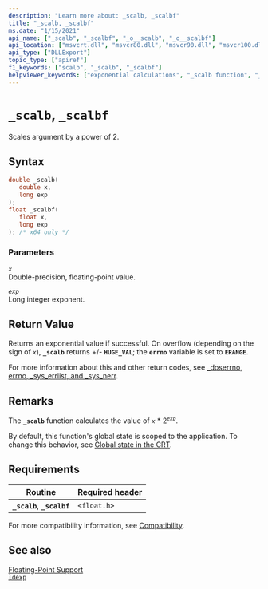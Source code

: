 ```yaml
---
description: "Learn more about: _scalb, _scalbf"
title: "_scalb, _scalbf"
ms.date: "1/15/2021"
api_name: ["_scalb", "_scalbf", "_o__scalb", "_o__scalbf"]
api_location: ["msvcrt.dll", "msvcr80.dll", "msvcr90.dll", "msvcr100.dll", "msvcr100_clr0400.dll", "msvcr110.dll", "msvcr110_clr0400.dll", "msvcr120.dll", "msvcr120_clr0400.dll", "ucrtbase.dll", "api-ms-win-crt-math-l1-1-0.dll", "api-ms-win-crt-private-l1-1-0.dll"]
api_type: ["DLLExport"]
topic_type: ["apiref"]
f1_keywords: ["scalb", "_scalb", "_scalbf"]
helpviewer_keywords: ["exponential calculations", "_scalb function", "_scalbf function", "scalb function"]
---
```

# `_scalb`, `_scalbf`

Scales argument by a power of 2.

## Syntax

```C
double _scalb(
   double x,
   long exp
);
float _scalbf(
   float x,
   long exp
); /* x64 only */
```

### Parameters

*`x`*\
Double-precision, floating-point value.

*`exp`*\
Long integer exponent.

## Return Value

Returns an exponential value if successful. On overflow (depending on the sign of *`x`*), **`_scalb`** returns +/- **`HUGE_VAL`**; the **`errno`** variable is set to **`ERANGE`**.

For more information about this and other return codes, see [_doserrno, errno, _sys_errlist, and _sys_nerr](../../c-runtime-library/errno-doserrno-sys-errlist-and-sys-nerr.md).

## Remarks

The **`_scalb`** function calculates the value of *`x`* \* 2<sup>*`exp`*</sup>.

By default, this function's global state is scoped to the application. To change this behavior, see [Global state in the CRT](../global-state.md).

## Requirements

|Routine|Required header|
|-------------|---------------------|
|**`_scalb`**, **`_scalbf`**|`<float.h>`|

For more compatibility information, see [Compatibility](../../c-runtime-library/compatibility.md).

## See also

[Floating-Point Support](../../c-runtime-library/floating-point-support.md)\
[`ldexp`](ldexp.md)
